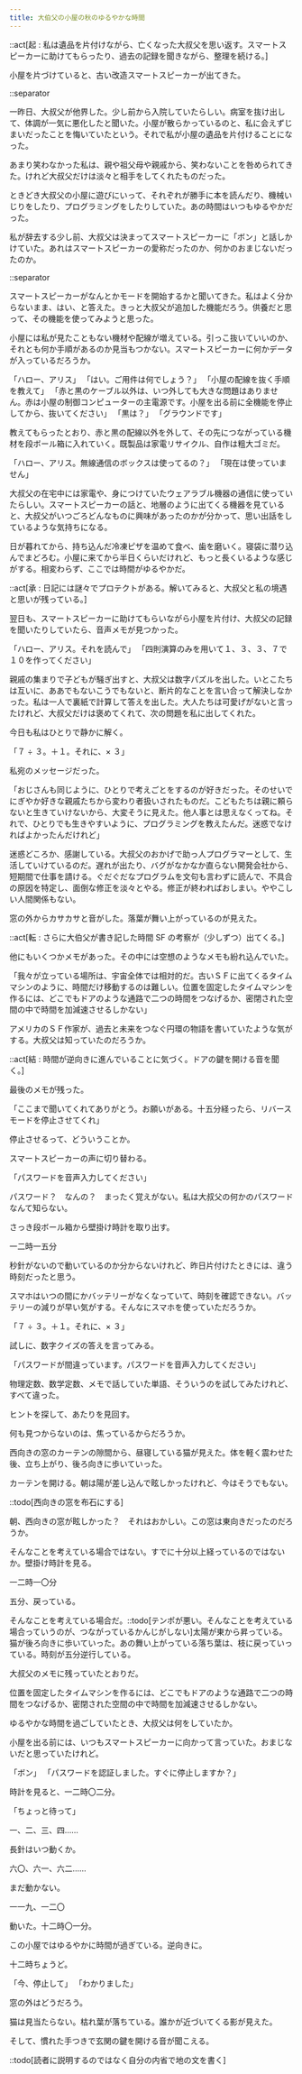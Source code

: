 ```yaml
---
title: 大伯父の小屋の秋のゆるやかな時間
---
```


::act[起 : 私は遺品を片付けながら、亡くなった大叔父を思い返す。スマートスピーカーに助けてもらったり、過去の記録を聞きながら、整理を続ける。]

小屋を片づけていると、古い改造スマートスピーカーが出てきた。

::separator

一昨日、大叔父が他界した。少し前から入院していたらしい。病室を抜け出して、体調が一気に悪化したと聞いた。小屋が散らかっているのと、私に会えずじまいだったことを悔いていたという。それで私が小屋の遺品を片付けることになった。

あまり笑わなかった私は、親や祖父母や親戚から、笑わないことを咎められてきた。けれど大叔父だけは淡々と相手をしてくれたものだった。

ときどき大叔父の小屋に遊びにいって、それぞれが勝手に本を読んだり、機械いじりをしたり、プログラミングをしたりしていた。あの時間はいつもゆるやかだった。

私が辞去する少し前、大叔父は決まってスマートスピーカーに「ボン」と話しかけていた。あれはスマートスピーカーの愛称だったのか、何かのおまじないだったのか。

::separator

スマートスピーカーがなんとかモードを開始するかと聞いてきた。私はよく分からないまま、はい、と答えた。きっと大叔父が追加した機能だろう。供養だと思って、その機能を使ってみようと思った。

小屋には私が見たこともない機材や配線が増えている。引っこ抜いていいのか、それとも何か手順があるのか見当もつかない。スマートスピーカーに何かデータが入っているだろうか。

「ハロー、アリス」
「はい。ご用件は何でしょう？」
「小屋の配線を抜く手順を教えて」
「赤と黒のケーブル以外は、いつ外しても大きな問題はありません。赤は小屋の制御コンピューターの主電源です。小屋を出る前に全機能を停止してから、抜いてください」
「黒は？」
「グラウンドです」

教えてもらったとおり、赤と黒の配線以外を外して、その先につながっている機材を段ボール箱に入れていく。既製品は家電リサイクル、自作は粗大ゴミだ。

「ハロー、アリス。無線通信のボックスは使ってるの？」
「現在は使っていません」

大叔父の在宅中には家電や、身につけていたウェアラブル機器の通信に使っていたらしい。スマートスピーカーの話と、地層のように出てくる機器を見ていると、大叔父がいつごろどんなものに興味があったのかが分かって、思い出話をしているような気持ちになる。

日が暮れてから、持ち込んだ冷凍ピザを温めて食べ、歯を磨いく。寝袋に潜り込んでまどろむ。小屋に来てから半日くらいだけれど、もっと長くいるような感じがする。相変わらず、ここでは時間がゆるやかだ。

::act[承 : 日記には謎々でプロテクトがある。解いてみると、大叔父と私の境遇と思いが残っている。]

翌日も、スマートスピーカーに助けてもらいながら小屋を片付け、大叔父の記録を聞いたりしていたら、音声メモが見つかった。

「ハロー、アリス。それを読んで」
「四則演算のみを用いて１、３、３、７で１０を作ってください」

親戚の集まりで子どもが騒ぎ出すと、大叔父は数字パズルを出した。いとこたちは互いに、ああでもないこうでもないと、断片的なことを言い合って解決しなかった。私は一人で裏紙で計算して答えを出した。大人たちは可愛げがないと言ったけれど、大叔父だけは褒めてくれて、次の問題を私に出してくれた。

今日も私はひとりで静かに解く。

「７ ÷ ３。＋１。それに、× ３」

私宛のメッセージだった。

「おじさんも同じように、ひとりで考えごとをするのが好きだった。そのせいでにぎやか好きな親戚たちから変わり者扱いされたものだ。こどもたちは親に頼らないと生きていけないから、大変そうに見えた。他人事とは思えなくってね。それで、ひとりでも生きやすいように、プログラミングを教えたんだ。迷惑でなければよかったんだけれど」

迷惑どころか、感謝している。大叔父のおかげで助っ人プログラマーとして、生活していけているのだ。遅れが出たり、バグがなかなか直らない開発会社から、短期間で仕事を請ける。ぐだぐだなプログラムを文句も言わずに読んで、不具合の原因を特定し、面倒な修正を淡々とやる。修正が終わればおしまい。ややこしい人間関係もない。

窓の外からカサカサと音がした。落葉が舞い上がっているのが見えた。

::act[転 : さらに大伯父が書き記した時間 SF の考察が（少しずつ）出てくる。]

他にもいくつかメモがあった。その中には空想のようなメモも紛れ込んでいた。

「我々が立っている場所は、宇宙全体では相対的だ。古いＳＦに出てくるタイムマシンのように、時間だけ移動するのは難しい。位置を固定したタイムマシンを作るには、どこでもドアのような通路で二つの時間をつなげるか、密閉された空間の中で時間を加減速させるしかない」

アメリカのＳＦ作家が、過去と未来をつなぐ円環の物語を書いていたような気がする。大叔父は知っていたのだろうか。

::act[結 : 時間が逆向きに進んでいることに気づく。ドアの鍵を開ける音を聞く。]

最後のメモが残った。

「ここまで聞いてくれてありがとう。お願いがある。十五分経ったら、リバースモードを停止させてくれ」

停止させるって、どういうことか。

スマートスピーカーの声に切り替わる。

「パスワードを音声入力してください」

パスワード？　なんの？　まったく覚えがない。私は大叔父の何かのパスワードなんて知らない。

さっき段ボール箱から壁掛け時計を取り出す。

一二時一五分

秒針がないので動いているのか分からないけれど、昨日片付けたときには、違う時刻だったと思う。

スマホはいつの間にかバッテリーがなくなっていて、時刻を確認できない。バッテリーの減りが早い気がする。そんなにスマホを使っていただろうか。

「７ ÷ ３。＋１。それに、× ３」

試しに、数字クイズの答えを言ってみる。

「パスワードが間違っています。パスワードを音声入力してください」

物理定数、数学定数、メモで話していた単語、そういうのを試してみたけれど、すべて違った。

ヒントを探して、あたりを見回す。

何も見つからないのは、焦っているからだろうか。

西向きの窓のカーテンの隙間から、昼寝している猫が見えた。体を軽く震わせた後、立ち上がり、後ろ向きに歩いていった。

カーテンを開ける。朝は陽が差し込んで眩しかったけれど、今はそうでもない。

::todo[西向きの窓を布石にする]

朝、西向きの窓が眩しかった？　それはおかしい。この窓は東向きだったのだろうか。

そんなことを考えている場合ではない。すでに十分以上経っているのではないか。壁掛け時計を見る。

一二時一〇分

五分、戻っている。

そんなことを考えている場合だ。::todo[テンポが悪い。そんなことを考えている場合っていうのが、つながっているかんじがしない]太陽が東から昇っている。猫が後ろ向きに歩いていった。あの舞い上がっている落ち葉は、枝に戻っていっている。時刻が五分逆行している。

大叔父のメモに残っていたとおりだ。

位置を固定したタイムマシンを作るには、どこでもドアのような通路で二つの時間をつなげるか、密閉された空間の中で時間を加減速させるしかない。

ゆるやかな時間を過ごしていたとき、大叔父は何をしていたか。

小屋を出る前には、いつもスマートスピーカーに向かって言っていた。おまじないだと思っていたけれど。

「ボン」
「パスワードを認証しました。すぐに停止しますか？」

時計を見ると、一二時〇二分。

「ちょっと待って」

一、二、三、四……

長針はいつ動くか。

六〇、六一、六二……

まだ動かない。

一一九、一二〇

動いた。十二時〇一分。

この小屋ではゆるやかに時間が過ぎている。逆向きに。

十二時ちょうど。

「今、停止して」
「わかりました」

窓の外はどうだろう。

猫は見当たらない。枯れ葉が落ちている。誰かが近づいてくる影が見えた。

そして、慣れた手つきで玄関の鍵を開ける音が聞こえる。

::todo[読者に説明するのではなく自分の内省で地の文を書く]
